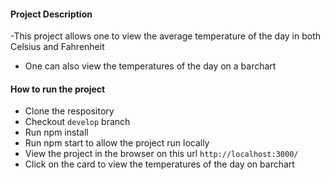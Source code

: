 #### Project Description

-This project allows one to view the average temperature of the day in both Celsius and Fahrenheit

- One can also view the temperatures of the day on a barchart

#### How to run the project

- Clone the respository
- Checkout `develop` branch
- Run npm install
- Run npm start to allow the project run locally
- View the project in the browser on this url `http://localhost:3000/`
- Click on the card to view the temperatures of the day on barchart
